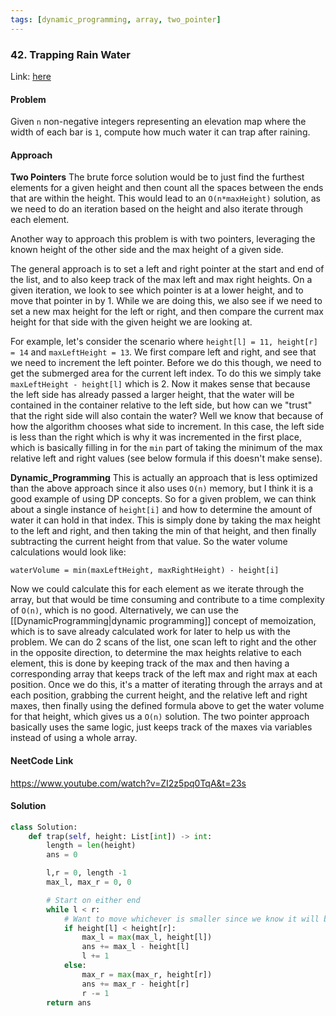 ```yaml
---
tags: [dynamic_programming, array, two_pointer]
---
```


### 42. Trapping Rain Water

Link: [here](https://leetcode.com/problems/trapping-rain-water/description/)

#### Problem
Given `n` non-negative integers representing an elevation map where the width of each bar is `1`, compute how much water it can trap after raining.

#### Approach
**Two Pointers**
The brute force solution would be to just find the furthest elements for a given height and then count all the spaces between the ends that are within the height. This would lead to an `O(n*maxHeight)` solution, as we need to do an iteration based on the height and also iterate through each element.

Another way to approach this problem is with two pointers, leveraging the known height of the other side and the max height of a given side.

The general approach is to set a left and right pointer at the start and end of the list, and to also keep track of the max left and max right heights. On a given iteration, we look to see which pointer is at a lower height, and to move that pointer in by 1. While we are doing this, we also see if we need to set a new max height for the left or right, and then compare the current max height for that side with the given height we are looking at. 

For example, let's consider the scenario where `height[l] = 11, height[r] = 14` and `maxLeftHeight = 13`. We first compare left and right, and see that we need to increment the left pointer. Before we do this though, we need to get the submerged area for the current left index. To do this we simply take `maxLeftHeight - height[l]` which is 2. Now it makes sense that because the left side has already passed a larger height, that the water will be contained in the container relative to the left side, but how can we "trust" that the right side will also contain the water? Well we know that because of how the algorithm chooses what side to increment. In this case, the left side is less than the right which is why it was incremented in the first place, which is basically filling in for the `min` part of taking the minimum of the max relative left and right values (see below formula if this doesn't make sense). 

**Dynamic_Programming**
This is actually an approach that is less optimized than the above approach since it also uses `O(n)` memory, but I think it is a good example of using DP concepts.
So for a given problem, we can think about a single instance of `height[i]` and how to determine the amount of water it can hold in that index. This is simply done by taking the max height to the left and right, and then taking the min of that height, and then finally subtracting the current height from that value. So the water volume calculations would look like:
```
waterVolume = min(maxLeftHeight, maxRightHeight) - height[i]
```
Now we could calculate this for each element as we iterate through the array, but that would be time consuming and contribute to a time complexity of `O(n)`, which is no good. 
Alternatively, we can use the [[DynamicProgramming|dynamic programming]] concept of memoization, which is to save already calculated work for later to help us with the problem. 
We can do 2 scans of the list, one scan left to right and the other in the opposite direction, to determine the max heights relative to each element, this is done by keeping track of the max and then having a corresponding array that keeps track of the left max and right max at each position. Once we do this, it's a matter of iterating through the arrays and at each position, grabbing the current height, and the relative left and right maxes, then finally using the defined formula above to get the water volume for that height, which gives us a `O(n)` solution. The two pointer approach basically uses the same logic, just keeps track of the maxes via variables instead of using a whole array. 
#### NeetCode Link
https://www.youtube.com/watch?v=ZI2z5pq0TqA&t=23s

#### Solution
```python 
class Solution:
    def trap(self, height: List[int]) -> int:
        length = len(height)
        ans = 0

        l,r = 0, length -1
        max_l, max_r = 0, 0

        # Start on either end
        while l < r:
            # Want to move whichever is smaller since we know it will be contained inside the other side at least
            if height[l] < height[r]:
                max_l = max(max_l, height[l])
                ans += max_l - height[l]
                l += 1
            else:
                max_r = max(max_r, height[r])
                ans += max_r - height[r]
                r -= 1
        return ans
```


